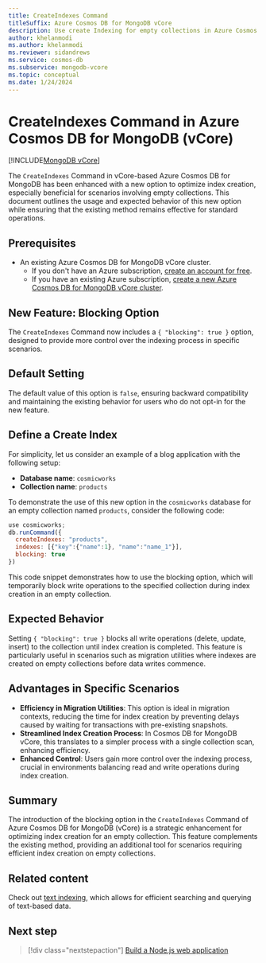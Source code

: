 ```yaml
---
title: CreateIndexes Command
titleSuffix: Azure Cosmos DB for MongoDB vCore
description: Use create Indexing for empty collections in Azure Cosmos DB for MongoDB vCore.
author: khelanmodi
ms.author: khelanmodi
ms.reviewer: sidandrews
ms.service: cosmos-db
ms.subservice: mongodb-vcore
ms.topic: conceptual
ms.date: 1/24/2024
---
```


# CreateIndexes Command in Azure Cosmos DB for MongoDB (vCore)

[!INCLUDE[MongoDB vCore](../../includes/appliesto-mongodb-vcore.md)]

The `CreateIndexes` Command in vCore-based Azure Cosmos DB for MongoDB has been enhanced with a new option to optimize index creation, especially beneficial for scenarios involving empty collections. This document outlines the usage and expected behavior of this new option while ensuring that the existing method remains effective for standard operations.

## Prerequisites

- An existing Azure Cosmos DB for MongoDB vCore cluster.
  - If you don't have an Azure subscription, [create an account for free](https://azure.microsoft.com/free).
  - If you have an existing Azure subscription, [create a new Azure Cosmos DB for MongoDB vCore cluster](quickstart-portal.md).

## New Feature: Blocking Option

The `CreateIndexes` Command now includes a `{ "blocking": true }` option, designed to provide more control over the indexing process in specific scenarios.

## Default Setting

The default value of this option is `false`, ensuring backward compatibility and maintaining the existing behavior for users who do not opt-in for the new feature.

## Define a Create Index

For simplicity, let us consider an example of a blog application with the following setup:

- **Database name**: `cosmicworks`
- **Collection name**: `products`

To demonstrate the use of this new option in the `cosmicworks` database for an empty collection named `products`, consider the following code:

```javascript
use cosmicworks;
db.runCommand({
  createIndexes: "products",
  indexes: [{"key":{"name":1}, "name":"name_1"}],
  blocking: true
})

```

This code snippet demonstrates how to use the blocking option, which will temporarily block write operations to the specified collection during index creation in an empty collection.

## Expected Behavior

Setting `{ "blocking": true }` blocks all write operations (delete, update, insert) to the collection until index creation is completed. This feature is particularly useful in scenarios such as migration utilities where indexes are created on empty collections before data writes commence.

## Advantages in Specific Scenarios

- **Efficiency in Migration Utilities**: This option is ideal in migration contexts, reducing the time for index creation by preventing delays caused by waiting for transactions with pre-existing snapshots.
- **Streamlined Index Creation Process**: In Cosmos DB for MongoDB vCore, this translates to a simpler process with a single collection scan, enhancing efficiency.
- **Enhanced Control**: Users gain more control over the indexing process, crucial in environments balancing read and write operations during index creation.

## Summary

The introduction of the blocking option in the `CreateIndexes` Command of Azure Cosmos DB for MongoDB (vCore) is a strategic enhancement for optimizing index creation for an empty collection. This feature complements the existing method, providing an additional tool for scenarios requiring efficient index creation on empty collections.

## Related content

Check out [text indexing](how-to-create-text-index.md), which allows for efficient searching and querying of text-based data.

## Next step

> [!div class="nextstepaction"]
> [Build a Node.js web application](tutorial-nodejs-web-app.md)
